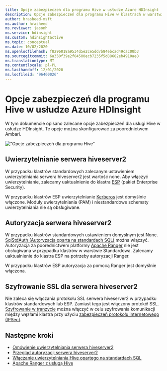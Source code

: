 ```yaml
---
title: Opcje zabezpieczeń dla programu Hive w usłudze Azure HDInsight
description: Opcje zabezpieczeń dla programu Hive w klastrach w warstwie Standardowa i ESP.
author: hrasheed-msft
ms.author: hrasheed
ms.reviewer: jasonh
ms.service: hdinsight
ms.custom: hdinsightactive
ms.topic: conceptual
ms.date: 10/02/2020
ms.openlocfilehash: f8296018a9534d5e2ce5dd7b84ebcad49cac00b3
ms.sourcegitcommit: 6a350f39e2f04500ecb7235f5d88682eb4910ae8
ms.translationtype: MT
ms.contentlocale: pl-PL
ms.lasthandoff: 12/01/2020
ms.locfileid: "96460026"
---
```

# <a name="security-options-for-hive-in-azure-hdinsight"></a>Opcje zabezpieczeń dla programu Hive w usłudze Azure HDInsight

W tym dokumencie opisano zalecane opcje zabezpieczeń dla usługi Hive w usłudze HDInsight. Te opcje można skonfigurować za poorednictwem Ambari.

!["Opcje zabezpieczeń dla programu Hive"](./media/hdinsight-security-options-for-hive/security-options-hive.png "Opcje zabezpieczeń dla programu Hive")

## <a name="hiveserver2-authentication"></a>Uwierzytelnianie serwera hiveserver2

W przypadku klastrów standardowych zalecanym ustawieniem uwierzytelniania serwera hiveserver2 jest wartość none. Aby włączyć uwierzytelnianie, zalecamy uaktualnienie do klastra [ESP](../domain-joined/hdinsight-security-overview.md) (pakiet Enterprise Security). 

W przypadku klastrów ESP uwierzytelnianie [Kerberos](https://web.mit.edu/Kerberos/) jest domyślnie włączone. Moduły uwierzytelniania (PAM) i niestandardowe schematy uwierzytelniania nie są obsługiwane.

## <a name="hiveserver2-authorization"></a>Autoryzacja serwera hiveserver2

W przypadku klastrów standardowych ustawieniem domyślnym jest None. [SqlStdAuth (Autoryzacja oparta na standardach SQL)](https://cwiki.apache.org/confluence/display/Hive/SQL+Standard+based+hive+authorization) można włączyć. Autoryzacja za poorednictwem platformy [Apache Ranger](https://ranger.apache.org/) nie jest obsługiwana w przypadku klastrów w warstwie Standardowa. Zalecamy uaktualnienie do klastra ESP na potrzeby autoryzacji Ranger. 

W przypadku klastrów ESP autoryzacja za pomocą Ranger jest domyślnie włączona. 


## <a name="ssl-encryption-for-hiveserver2"></a>Szyfrowanie SSL dla serwera hiveserver2

Nie zaleca się włączania protokołu SSL serwera hiveserver2 w przypadku klastrów standardowych lub ESP. Zamiast tego jest włączony protokół SSL. [Szyfrowanie w tranzycie](../domain-joined/encryption-in-transit.md) można włączyć w celu szyfrowania komunikacji między węzłami klastra przy użyciu [zabezpieczeń protokołu internetowego (IPSec)](https://en.wikipedia.org/wiki/IPsec).


## <a name="next-steps"></a>Następne kroki
* [Omówienie uwierzytelniania serwera hiveserver2](https://cwiki.apache.org/confluence/display/Hive/Setting+up+HiveServer2#SettingUpHiveServer2-Authentication/SecurityConfiguration)
* [Przegląd autoryzacji serwera hiveserver2](https://cwiki.apache.org/confluence/display/Hive/LanguageManual+Authorization)
* [Włączanie uwierzytelniania Hive opartego na standardach SQL](https://community.cloudera.com/t5/Community-Articles/Getting-started-with-SQLStdAuth/ta-p/244263)
* [Apache Ranger z usługą Hive](../domain-joined/apache-domain-joined-run-hive.md)
